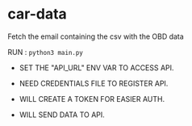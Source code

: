 # car-data
Fetch the email containing the csv with the OBD data

RUN : `python3 main.py`

- SET THE "API_URL" ENV VAR TO ACCESS API.

- NEED CREDENTIALS FILE TO REGISTER API.

- WILL CREATE A TOKEN FOR EASIER AUTH.

- WILL SEND DATA TO API.